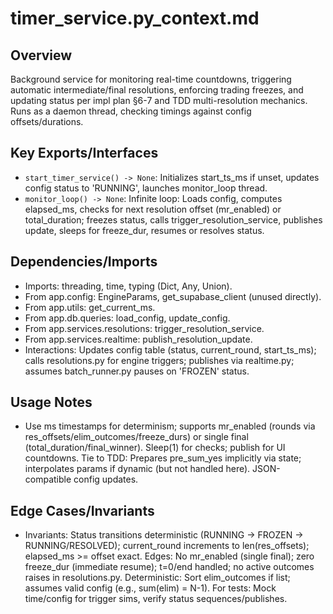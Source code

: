# timer_service.py_context.md

## Overview
Background service for monitoring real-time countdowns, triggering automatic intermediate/final resolutions, enforcing trading freezes, and updating status per impl plan §6-7 and TDD multi-resolution mechanics. Runs as a daemon thread, checking timings against config offsets/durations.

## Key Exports/Interfaces
- `start_timer_service() -> None`: Initializes start_ts_ms if unset, updates config status to 'RUNNING', launches monitor_loop thread.
- `monitor_loop() -> None`: Infinite loop: Loads config, computes elapsed_ms, checks for next resolution offset (mr_enabled) or total_duration; freezes status, calls trigger_resolution_service, publishes update, sleeps for freeze_dur, resumes or resolves status.

## Dependencies/Imports
- Imports: threading, time, typing (Dict, Any, Union).
- From app.config: EngineParams, get_supabase_client (unused directly).
- From app.utils: get_current_ms.
- From app.db.queries: load_config, update_config.
- From app.services.resolutions: trigger_resolution_service.
- From app.services.realtime: publish_resolution_update.
- Interactions: Updates config table (status, current_round, start_ts_ms); calls resolutions.py for engine triggers; publishes via realtime.py; assumes batch_runner.py pauses on 'FROZEN' status.

## Usage Notes
- Use ms timestamps for determinism; supports mr_enabled (rounds via res_offsets/elim_outcomes/freeze_durs) or single final (total_duration/final_winner). Sleep(1) for checks; publish for UI countdowns. Tie to TDD: Prepares pre_sum_yes implicitly via state; interpolates params if dynamic (but not handled here). JSON-compatible config updates.

## Edge Cases/Invariants
- Invariants: Status transitions deterministic (RUNNING -> FROZEN -> RUNNING/RESOLVED); current_round increments to len(res_offsets); elapsed_ms >= offset exact. Edges: No mr_enabled (single final); zero freeze_dur (immediate resume); t=0/end handled; no active outcomes raises in resolutions.py. Deterministic: Sort elim_outcomes if list; assumes valid config (e.g., sum(elim) = N-1). For tests: Mock time/config for trigger sims, verify status sequences/publishes.